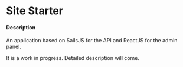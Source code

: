 # Site Starter

#### Description

An application based on SailsJS for the API and ReactJS for the admin panel.

It is a work in progress. Detailed description will come.
